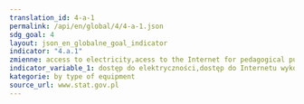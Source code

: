 ```yaml
---
translation_id: 4-a-1
permalink: /api/en/global/4/4-a-1.json
sdg_goal: 4
layout: json_en_globalne_goal_indicator
indicator: "4.a.1"
zmienne: access to electricity,acess to the Internet for pedagogical purposes,access to computers for pedagogical purposes,access to basic drinking water,access to single sex basic sanitation facilities,acces to basic handwashing facilities
indicator_variable_1: dostęp do elektryczności,dostęp do Internetu wykorzystywanego w celach pedagogicznych,dostęp do komputerów wykorzystywanych w celach pedagogicznych,dostęp do wody pitnej,dostęp do podstawowych niekoedukacyjnych urządzeń sanitarnych,dostęp do podstawowych przyrządów do mycia rąk;
kategorie: by type of equipment
source_url: www.stat.gov.pl
---
```

